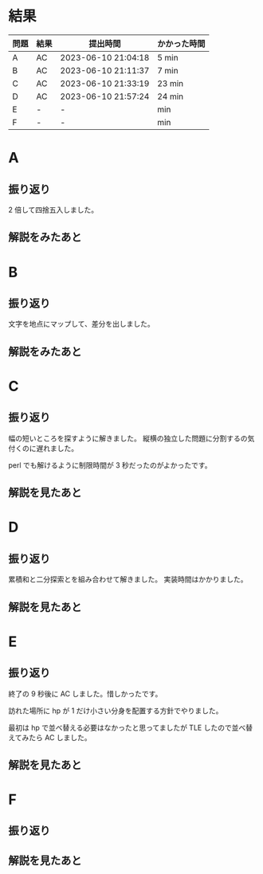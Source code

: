 # 結果

| 問題 | 結果 | 提出時間            | かかった時間 |
|------|------|---------------------|--------------|
| A    | AC   | 2023-06-10 21:04:18 | 5 min        |
| B    | AC   | 2023-06-10 21:11:37 | 7 min        |
| C    | AC   | 2023-06-10 21:33:19 | 23 min       |
| D    | AC   | 2023-06-10 21:57:24 | 24 min       |
| E    | -    | -                   |     min      |
| F    | -    | -                   |     min      |

# A

## 振り返り

2 倍して四捨五入しました。

## 解説をみたあと

# B

## 振り返り

文字を地点にマップして、差分を出しました。

## 解説をみたあと

# C

## 振り返り

幅の短いところを探すように解きました。
縦横の独立した問題に分割するの気付くのに遅れました。

perl でも解けるように制限時間が 3 秒だったのがよかったです。

## 解説を見たあと

# D

## 振り返り

累積和と二分探索とを組み合わせて解きました。
実装時間はかかりました。

## 解説を見たあと

# E

## 振り返り

終了の 9 秒後に AC しました。惜しかったです。

訪れた場所に hp が 1 だけ小さい分身を配置する方針でやりました。

最初は hp で並べ替える必要はなかったと思ってましたが
TLE したので並べ替えてみたら AC しました。

## 解説を見たあと

# F

## 振り返り

## 解説を見たあと
